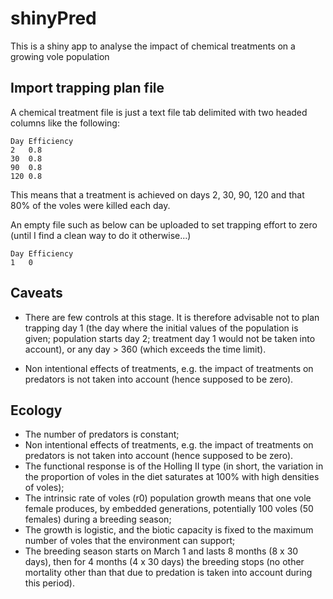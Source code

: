 # shinyPred

This is a shiny app to analyse the impact of chemical treatments on a growing vole population

## Import trapping plan file

A chemical treatment file is just a text file tab delimited with two headed columns like the following:


```
Day	Efficiency
2	0.8
30	0.8
90	0.8
120	0.8

```

This means that a treatment is achieved on days 2, 30, 90, 120 and that 80% of the voles were killed each day.

An empty file such as below can be uploaded to set trapping effort to zero (until I find a clean way to do it otherwise...)

```
Day	Efficiency
1	0
```


## Caveats

- There are few controls at this stage. It is therefore advisable not to plan trapping day 1 (the day where the initial values of the population is given; population starts day 2; treatment day 1 would not be taken into account), or any day > 360 (which exceeds the time limit).

-  Non intentional effects of treatments, e.g. the impact of treatments on predators is not taken into account (hence supposed to be zero).


## Ecology

- The number of predators is constant;
- Non intentional effects of treatments, e.g. the impact of treatments on predators is not taken into account (hence supposed to be zero).
- The functional response is of the Holling II type (in short, the variation in the proportion of voles in the diet saturates at 100% with high densities of voles);
- The intrinsic rate of voles (r0) population growth means that one vole female produces, by embedded generations, potentially 100 voles (50 females) during a breeding season;
- The growth is logistic, and the biotic capacity is fixed to the maximum number of voles that the environment can support;
- The breeding season starts on March 1 and lasts 8 months (8 x 30 days), then for 4 months (4 x 30 days) the breeding stops (no other mortality other than that due to predation is taken into account during this period).


